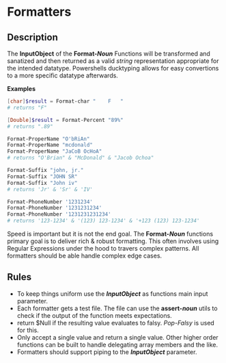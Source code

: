 





# Formatters 

## Description
The **InputObject** of the **Format-*Noun*** Functions will be transformed and sanatized and then returned as a valid *string* representation appropriate for the intended datatype. Powershells ducktyping allows for easy convertions to a more specific datatype afterwards.

**Examples**
```powershell
[char]$result = Format-char "    F   "
# returns "F"

[Double]$result = Format-Percent "89%"
# returns ".89"

Format-ProperName "O'bRiAn"
Format-ProperName "mcdonald"
Format-ProperName "JaCoB OcHoA"
# returns "O'Brian" & "McDonald" & "Jacob Ochoa"

Format-Suffix "john, jr."
Format-Suffix "JOHN SR"
Format-Suffix "John iv"
# returns 'Jr' & 'Sr' & 'IV' 

Format-PhoneNumber '1231234'
Format-PhoneNumber '1231231234'
Format-PhoneNumber '1231231231234'
# returns '123-1234' & '(123) 123-1234' & '+123 (123) 123-1234'
```

Speed is important but it is not the end goal. The **Format-*Noun*** functions primary goal is to deliver rich & robust formatting. This often involves using Regular Expressions under the hood to travers complex patterns. All formatters should be able handle complex edge cases. 


## Rules
- To keep things uniform use the ***InputObject*** as functions main input parameter.
- Each formatter gets a test file. The file can use the **assert-*noun*** utils to check if the output of the function meets expectations. 
- return $Null if the resulting value evaluates to falsy. *Pop-Falsy* is used for this.
- Only accept a single value and return a single value. Other higher order functions can be built to handle delegating array members and the like.
- Formatters should support piping to the ***InputObject*** parameter.